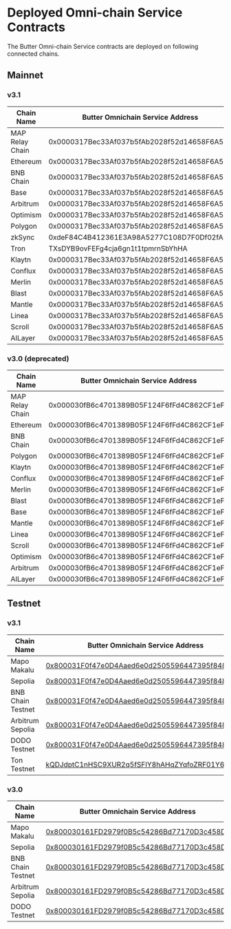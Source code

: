# Deployed Omni-chain Service Contracts

The Butter Omni-chain Service contracts are deployed on following connected chains.

## Mainnet


### v3.1


| **Chain Name**  | **Butter Omnichain Service Address**       | Chain ID  |
|-----------------|--------------------------------------------|-----------|
| MAP Relay Chain | 0x0000317Bec33Af037b5fAb2028f52d14658F6A56 | 22776     |
| Ethereum        | 0x0000317Bec33Af037b5fAb2028f52d14658F6A56 | 1         |
| BNB Chain       | 0x0000317Bec33Af037b5fAb2028f52d14658F6A56 | 56        |
| Base            | 0x0000317Bec33Af037b5fAb2028f52d14658F6A56 | 8453      |
| Arbitrum        | 0x0000317Bec33Af037b5fAb2028f52d14658F6A56 | 42161     |
| Optimism        | 0x0000317Bec33Af037b5fAb2028f52d14658F6A56 | 10        |
| Polygon         | 0x0000317Bec33Af037b5fAb2028f52d14658F6A56 | 137       |
| zkSync          | 0xdeF84C4B412361E3A98A5277C108D7F0Df02fA3d | 324       |
| Tron            | TXsDYB9ovFEFg4cja6gn1t1tpmrnSbYhHA | 728126428 |
| Klaytn          | 0x0000317Bec33Af037b5fAb2028f52d14658F6A56 | 8217      |
| Conflux         | 0x0000317Bec33Af037b5fAb2028f52d14658F6A56 | 1030      |
| Merlin          | 0x0000317Bec33Af037b5fAb2028f52d14658F6A56 | 4200      |
| Blast           | 0x0000317Bec33Af037b5fAb2028f52d14658F6A56 | 81457     |
| Mantle          | 0x0000317Bec33Af037b5fAb2028f52d14658F6A56 | 5000      |
| Linea           | 0x0000317Bec33Af037b5fAb2028f52d14658F6A56 | 59144     |
| Scroll          | 0x0000317Bec33Af037b5fAb2028f52d14658F6A56 | 534352    |
| AILayer         | 0x0000317Bec33Af037b5fAb2028f52d14658F6A56 | 2649      |


### v3.0 (deprecated)

| **Chain Name**  | **Butter Omnichain Service Address**       | Chain ID  |
|-----------------|--------------------------------------------| --------- |
| MAP Relay Chain | 0x000030fB6c4701389B05F124F6fFd4C862CF1eF9 | 22776     |
| Ethereum        | 0x000030fB6c4701389B05F124F6fFd4C862CF1eF9 | 1         |
| BNB Chain       | 0x000030fB6c4701389B05F124F6fFd4C862CF1eF9 | 56        |
| Polygon         | 0x000030fB6c4701389B05F124F6fFd4C862CF1eF9 | 137       |
| Klaytn          | 0x000030fB6c4701389B05F124F6fFd4C862CF1eF9 | 8217      |
| Conflux         | 0x000030fB6c4701389B05F124F6fFd4C862CF1eF9 | 1030      |
| Merlin          | 0x000030fB6c4701389B05F124F6fFd4C862CF1eF9 | 4200      |
| Blast           | 0x000030fB6c4701389B05F124F6fFd4C862CF1eF9 | 81457     |
| Base            | 0x000030fB6c4701389B05F124F6fFd4C862CF1eF9 | 8453      |
| Mantle          | 0x000030fB6c4701389B05F124F6fFd4C862CF1eF9 | 5000      |
| Linea           | 0x000030fB6c4701389B05F124F6fFd4C862CF1eF9 | 59144     |
| Scroll          | 0x000030fB6c4701389B05F124F6fFd4C862CF1eF9 | 534352    |
| Optimism        | 0x000030fB6c4701389B05F124F6fFd4C862CF1eF9 | 10        |
| Arbitrum        | 0x000030fB6c4701389B05F124F6fFd4C862CF1eF9 | 42161     |
| AILayer         | 0x000030fB6c4701389B05F124F6fFd4C862CF1eF9 | 2649      |


## Testnet

### v3.1

| **Chain Name**    | **Butter Omnichain Service Address**           | Chain ID |
|-------------------|------------------------------------------------|----------|
| Mapo Makalu       | [0x800031F0f47e0D4Aaed6e0d2505596447395f848](https://testnet.maposcan.io/address/0x800031F0f47e0D4Aaed6e0d2505596447395f848) | 212      |
| Sepolia           | [0x800031F0f47e0D4Aaed6e0d2505596447395f848](https://sepolia.etherscan.io/address/0x800031F0f47e0D4Aaed6e0d2505596447395f848)    | 11155111 |
| BNB Chain Testnet | [0x800031F0f47e0D4Aaed6e0d2505596447395f848](https://testnet.bscscan.com/address/0x800031F0f47e0D4Aaed6e0d2505596447395f848)    | 97       |
| Arbitrum Sepolia  | [0x800031F0f47e0D4Aaed6e0d2505596447395f848](https://sepolia.arbiscan.io/address/0x800031F0f47e0D4Aaed6e0d2505596447395f848)    | 421614   |
| DODO Testnet      | [0x800031F0f47e0D4Aaed6e0d2505596447395f848](https://testnet-scan.dodochain.com/address/0x800031F0f47e0D4Aaed6e0d2505596447395f848)    | 53457    |
| Ton Testnet       | [kQDJdptC1nHSC9XUR2q5fSFIY8hAHqZYqfoZRF01Y6joXYfJ](https://testnet.tonscan.org/address/kQDJdptC1nHSC9XUR2q5fSFIY8hAHqZYqfoZRF01Y6joXYfJ)    | 1360104473493506    |



### v3.0

| **Chain Name**    | **Butter Omnichain Service Address**           | Chain ID |
|-------------------|------------------------------------------------|----------|
| Mapo Makalu       | [0x800030161FD2979f0B5c54286Bd77170D3c458Da](https://testnet.maposcan.io/address/0x800030161fd2979f0b5c54286bd77170d3c458da) | 212      |
| Sepolia           | [0x800030161FD2979f0B5c54286Bd77170D3c458Da](https://sepolia.etherscan.io/address/0x800030161fd2979f0b5c54286bd77170d3c458da)    | 11155111 |
| BNB Chain Testnet | [0x800030161FD2979f0B5c54286Bd77170D3c458Da](https://testnet.bscscan.com/address/0x800030161fd2979f0b5c54286bd77170d3c458da)    | 97       |
| Arbitrum Sepolia  | [0x800030161FD2979f0B5c54286Bd77170D3c458Da](https://sepolia.arbiscan.io/address/0x800030161fd2979f0b5c54286bd77170d3c458da)    | 421614   |
| DODO Testnet      | [0x800030161FD2979f0B5c54286Bd77170D3c458Da](https://testnet-scan.dodochain.com/address/0x800030161FD2979f0B5c54286Bd77170D3c458Da)    | 53457    |
